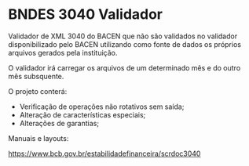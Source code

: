 # BNDES 3040 Validador

Validador de XML 3040 do BACEN que não são validados no validador disponibilizado pelo BACEN utilizando como fonte de dados os próprios arquivos gerados pela instituição.

O validador irá carregar os arquivos de um determinado mês e do outro mês subsquente.

O projeto conterá:

- Verificação de operações não rotativos sem saída;
- Alteração de características especiais;
- Alterações de garantias;

Manuais e layouts:

https://www.bcb.gov.br/estabilidadefinanceira/scrdoc3040
